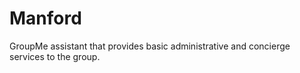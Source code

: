 # Manford

GroupMe assistant that provides basic administrative and concierge
services to the group.